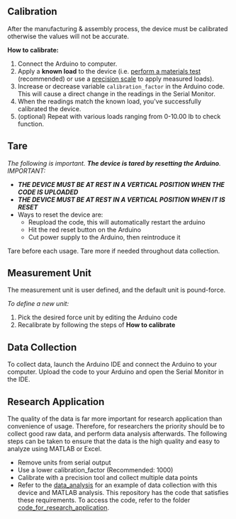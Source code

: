 ## Calibration
After the manufacturing & assembly process, the device must be calibrated otherwise the values will not be accurate.

**How to calibrate:**
1. Connect the Arduino to computer.
2. Apply a **known load** to the device (i.e. [perform a materials test](https://github.com/ncan33/STIF-2019/blob/master/visuals/calibration_on_MTS_machine.jpg) (recommended) or use a [precision scale](https://images-na.ssl-images-amazon.com/images/I/61YSVHc1hwL._SX425_.jpg) to apply measured loads).
3. Increase or decrease variable `calibration_factor` in the Arduino code. This will cause a direct change in the readings in the Serial Monitor.
4. When the readings match the known load, you've successfully calibrated the device.
5. (optional) Repeat with various loads ranging from 0-10.00 lb to check function.

## Tare
_The following is important. **The device is tared by resetting the Arduino**. IMPORTANT:_
* ***THE DEVICE MUST BE AT REST IN A VERTICAL POSITION WHEN THE CODE IS UPLOADED***
* ***THE DEVICE MUST BE AT REST IN A VERTICAL POSITION WHEN IT IS RESET***
* Ways to reset the device are:
  * Reupload the code, this will automatically restart the arduino
  * Hit the red reset button on the Arduino
  * Cut power supply to the Arduino, then reintroduce it
  
Tare before each usage. Tare more if needed throughout data collection.

## Measurement Unit
The measurement unit is user defined, and the default unit is pound-force.

_To define a new unit:_
1. Pick the desired force unit by editing the Arduino code
2. Recalibrate by following the steps of **How to calibrate** 

## Data Collection
To collect data, launch the Arduino IDE and connect the Arduino to your computer. Upload the code to your Arduino and open the Serial Monitor in the IDE.

## Research Application
The quality of the data is far more important for research application than convenience of usage. Therefore, for researchers the priority should be to collect good raw data, and perform data analysis afterwards. The following steps can be taken to ensure that the data is the high quality and easy to analyze using MATLAB or Excel.
* Remove units from serial output
* Use a lower calibration_factor (Recommended: 1000)
* Calibrate with a precision tool and collect multiple data points
* Refer to the [data_analysis](https://github.com/ncan33/STIF-2019/tree/master/data_analysis) for an example of data collection with this device and MATLAB analysis.
This repository has the code that satisfies these requirements. To access the code, refer to the folder [code_for_research_application](https://github.com/ncan33/STIF-2019/tree/master/arduino_code/code_for_research_application).
